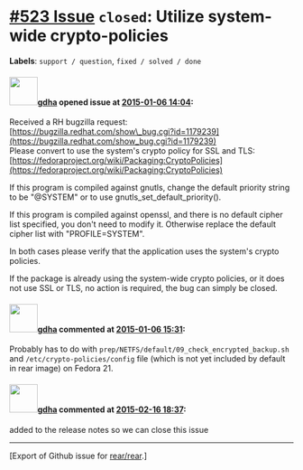 [\#523 Issue](https://github.com/rear/rear/issues/523) `closed`: Utilize system-wide crypto-policies
====================================================================================================

**Labels**: `support / question`, `fixed / solved / done`

#### <img src="https://avatars.githubusercontent.com/u/888633?u=cdaeb31efcc0048d3619651aa18dd4b76e636b21&v=4" width="50">[gdha](https://github.com/gdha) opened issue at [2015-01-06 14:04](https://github.com/rear/rear/issues/523):

Received a RH bugzilla request:
[https://bugzilla.redhat.com/show\_bug.cgi?id=1179239](https://bugzilla.redhat.com/show_bug.cgi?id=1179239)  
Please convert to use the system's crypto policy for SSL and TLS:  
[https://fedoraproject.org/wiki/Packaging:CryptoPolicies](https://fedoraproject.org/wiki/Packaging:CryptoPolicies)

If this program is compiled against gnutls, change the default priority
string to be "@SYSTEM" or to use gnutls\_set\_default\_priority().

If this program is compiled against openssl, and there is no default
cipher list specified, you don't need to modify it. Otherwise replace
the default cipher list with "PROFILE=SYSTEM".

In both cases please verify that the application uses the system's
crypto policies.

If the package is already using the system-wide crypto policies, or it
does not use SSL or TLS, no action is required, the bug can simply be
closed.

#### <img src="https://avatars.githubusercontent.com/u/888633?u=cdaeb31efcc0048d3619651aa18dd4b76e636b21&v=4" width="50">[gdha](https://github.com/gdha) commented at [2015-01-06 15:31](https://github.com/rear/rear/issues/523#issuecomment-68880097):

Probably has to do with
`prep/NETFS/default/09_check_encrypted_backup.sh` and
`/etc/crypto-policies/config` file (which is not yet included by default
in rear image) on Fedora 21.

#### <img src="https://avatars.githubusercontent.com/u/888633?u=cdaeb31efcc0048d3619651aa18dd4b76e636b21&v=4" width="50">[gdha](https://github.com/gdha) commented at [2015-02-16 18:37](https://github.com/rear/rear/issues/523#issuecomment-74553622):

added to the release notes so we can close this issue

------------------------------------------------------------------------

\[Export of Github issue for
[rear/rear](https://github.com/rear/rear).\]
